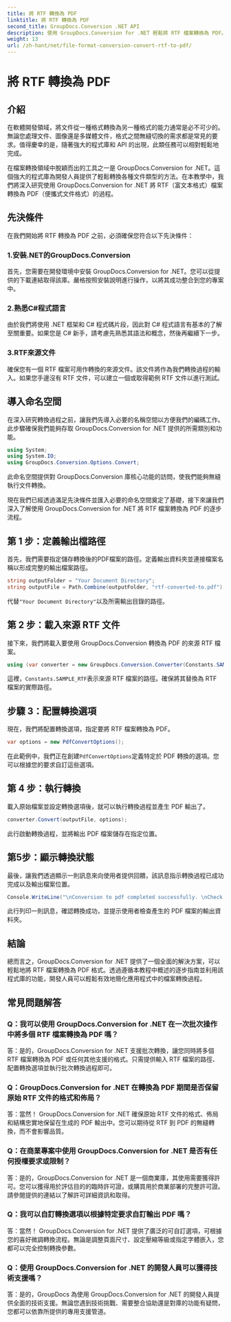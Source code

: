 ```yaml
---
title: 將 RTF 轉換為 PDF
linktitle: 將 RTF 轉換為 PDF
second_title: GroupDocs.Conversion .NET API
description: 使用 GroupDocs.Conversion for .NET 輕鬆將 RTF 檔案轉換為 PDF。按照我們的分步進行整合並釋放文件轉換的力量。
weight: 13
url: /zh-hant/net/file-format-conversion-convert-rtf-to-pdf/
---
```


# 將 RTF 轉換為 PDF

## 介紹

在軟體開發領域，將文件從一種格式轉換為另一種格式的能力通常是必不可少的。無論您處理文件、圖像還是多媒體文件，格式之間無縫切換的需求都是常見的要求。值得慶幸的是，隨著強大的程式庫和 API 的出現，此類任務可以相對輕鬆地完成。

在檔案轉換領域中脫穎而出的工具之一是 GroupDocs.Conversion for .NET。這個強大的程式庫為開發人員提供了輕鬆轉換各種文件類型的方法。在本教學中，我們將深入研究使用 GroupDocs.Conversion for .NET 將 RTF（富文本格式）檔案轉換為 PDF（便攜式文件格式）的過程。

## 先決條件

在我們開始將 RTF 轉換為 PDF 之前，必須確保您符合以下先決條件：

### 1.安裝.NET的GroupDocs.Conversion

首先，您需要在開發環境中安裝 GroupDocs.Conversion for .NET。您可以從提供的下載連結取得該庫。嚴格按照安裝說明進行操作，以將其成功整合到您的專案中。

### 2.熟悉C#程式語言

由於我們將使用 .NET 框架和 C# 程式碼片段，因此對 C# 程式語言有基本的了解至關重要。如果您是 C# 新手，請考慮先熟悉其語法和概念，然後再繼續下一步。

### 3.RTF來源文件

確保您有一個 RTF 檔案可用作轉換的來源文件。該文件將作為我們轉換過程的輸入。如果您手邊沒有 RTF 文件，可以建立一個或取得範例 RTF 文件以進行測試。

## 導入命名空間

在深入研究轉換過程之前，讓我們先導入必要的名稱空間以方便我們的編碼工作。此步驟確保我們能夠存取 GroupDocs.Conversion for .NET 提供的所需類別和功能。

```csharp
using System;
using System.IO;
using GroupDocs.Conversion.Options.Convert;
```

此命名空間提供對 GroupDocs.Conversion 庫核心功能的訪問，使我們能夠無縫執行文件轉換。

現在我們已經透過滿足先決條件並匯入必要的命名空間奠定了基礎，接下來讓我們深入了解使用 GroupDocs.Conversion for .NET 將 RTF 檔案轉換為 PDF 的逐步流程。

## 第 1 步：定義輸出檔路徑

首先，我們需要指定儲存轉換後的PDF檔案的路徑。定義輸出資料夾並連接檔案名稱以形成完整的輸出檔案路徑。

```csharp
string outputFolder = "Your Document Directory";
string outputFile = Path.Combine(outputFolder, "rtf-converted-to.pdf");
```

代替`"Your Document Directory"`以及所需輸出目錄的路徑。

## 第 2 步：載入來源 RTF 文件

接下來，我們將載入要使用 GroupDocs.Conversion 轉換為 PDF 的來源 RTF 檔案。

```csharp
using (var converter = new GroupDocs.Conversion.Converter(Constants.SAMPLE_RTF))
```

這裡，`Constants.SAMPLE_RTF`表示來源 RTF 檔案的路徑。確保將其替換為 RTF 檔案的實際路徑。

## 步驟 3：配置轉換選項

現在，我們將配置轉換選項，指定要將 RTF 檔案轉換為 PDF。

```csharp
var options = new PdfConvertOptions();
```

在此範例中，我們正在創建`PdfConvertOptions`定義特定於 PDF 轉換的選項。您可以根據您的要求自訂這些選項。

## 第 4 步：執行轉換

載入原始檔案並設定轉換選項後，就可以執行轉換過程並產生 PDF 輸出了。

```csharp
converter.Convert(outputFile, options);
```

此行啟動轉換過程，並將輸出 PDF 檔案儲存在指定位置。

## 第5步：顯示轉換狀態

最後，讓我們透過顯示一則訊息來向使用者提供回饋，該訊息指示轉換過程已成功完成以及輸出檔案位置。

```csharp
Console.WriteLine("\nConversion to pdf completed successfully. \nCheck output in {0}", outputFolder);
```

此行列印一則訊息，確認轉換成功，並提示使用者檢查產生的 PDF 檔案的輸出資料夾。

## 結論

總而言之，GroupDocs.Conversion for .NET 提供了一個全面的解決方案，可以輕鬆地將 RTF 檔案轉換為 PDF 格式。透過遵循本教程中概述的逐步指南並利用該程式庫的功能，開發人員可以輕鬆有效地簡化應用程式中的檔案轉換過程。

## 常見問題解答

### Q：我可以使用 GroupDocs.Conversion for .NET 在一次批次操作中將多個 RTF 檔案轉換為 PDF 嗎？

答：是的，GroupDocs.Conversion for .NET 支援批次轉換，讓您同時將多個 RTF 檔案轉換為 PDF 或任何其他支援的格式。只需提供輸入 RTF 檔案的路徑、配置轉換選項並執行批次轉換過程即可。

### Q：GroupDocs.Conversion for .NET 在轉換為 PDF 期間是否保留原始 RTF 文件的格式和佈局？

答：當然！ GroupDocs.Conversion for .NET 確保原始 RTF 文件的格式、佈局和結構忠實地保留在生成的 PDF 輸出中。您可以期待從 RTF 到 PDF 的無縫轉換，而不會影響品質。

### Q：在商業專案中使用 GroupDocs.Conversion for .NET 是否有任何授權要求或限制？

答：是的，GroupDocs.Conversion for .NET 是一個商業庫，其使用需要獲得許可。您可以獲得用於評估目的的臨時許可證，或購買用於商業部署的完整許可證。請參閱提供的連結以了解許可詳細資訊和取得。

### Q：我可以自訂轉換選項以根據特定要求自訂輸出 PDF 嗎？

答：當然！ GroupDocs.Conversion for .NET 提供了廣泛的可自訂選項，可根據您的喜好微調轉換流程。無論是調整頁面尺寸、設定壓縮等級或指定字體嵌入，您都可以完全控制轉換參數。

### Q：使用 GroupDocs.Conversion for .NET 的開發人員可以獲得技術支援嗎？

答：是的，GroupDocs 為使用 GroupDocs.Conversion for .NET 的開發人員提供全面的技術支援。無論您遇到技術挑戰、需要整合協助還是對庫的功能有疑問，您都可以依靠所提供的專用支援管道。